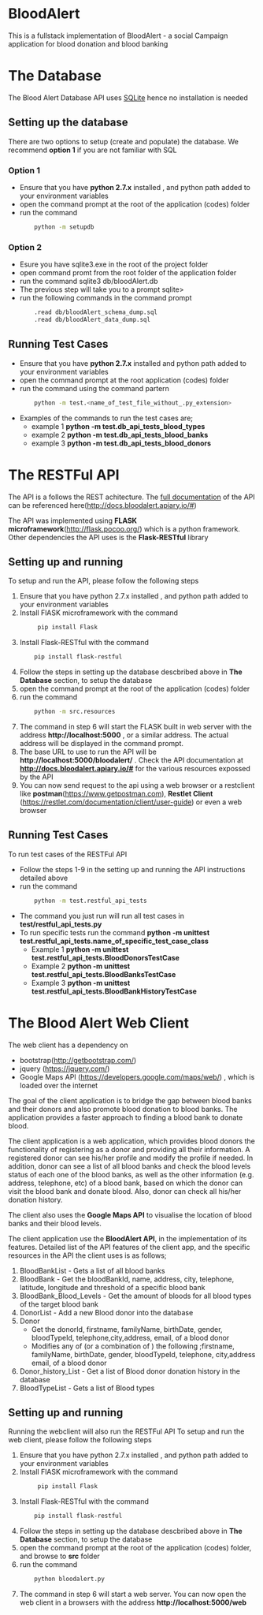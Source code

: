 # BloodAlert
This is a fullstack implementation of BloodAlert - a social Campaign application for blood donation and blood banking 

# The Database
The Blood Alert Database API uses [SQLite](HTTP://www.sqlite.org) hence no installation is needed

## Setting up the database
There are two options to setup (create and populate) the database. We recommend **option 1** if you are not familiar with SQL

###  Option 1
* Ensure that you have **python 2.7.x** installed , and python path added to your environment variables
* open the command prompt at the root of the application (codes) folder
* run the command 
    ````bash 
        python -m setupdb

###  Option 2
* Esure you have sqlite3.exe in the root of the project folder
* open command promt from the root folder of the application folder
* run the command sqlite3 db/bloodAlert.db   
* The previous step will take you to a prompt sqlite>
* run the following commands in the command prompt 
    ```bash 
        .read db/bloodAlert_schema_dump.sql
        .read db/bloodAlert_data_dump.sql

## Running Test Cases
* Ensure that you have **python 2.7.x** installed and python path added to your environment variables
* open the command prompt at the root application (codes) folder
* run the command using the command partern 
    ```bash 
        python -m test.<name_of_test_file_without_.py_extension>
* Examples of the commands to run the test cases are; 
    * example 1 **python -m test.db_api_tests_blood_types**
    * example 2 **python -m test.db_api_tests_blood_banks**
    * example 3 **python -m test.db_api_tests_blood_donors**






# The RESTFul API

The API is a follows the REST achitecture. 
The [full documentation](http://docs.bloodalert.apiary.io/#) of the API can be referenced here(http://docs.bloodalert.apiary.io/#)

The API was implemented using **FLASK microframework**(http://flask.pocoo.org/) which is a python framework.  
Other dependencies the API uses is the **Flask-RESTful** library

## Setting up and running 
To setup and run the API, please follow the following steps

1. Ensure that you have python 2.7.x installed , and python path added to your environment variables
2. Install FlASK microframework with the command
    ```bash
         pip install Flask
3. Install Flask-RESTful with the command 
    ```bash
        pip install flask-restful
4. Follow the steps in setting up the database descbribed above in **The Database** section, to setup the database
5. open the command prompt at the root of the application (codes) folder
6. run the command 
    ```bash
        python -m src.resources
7. The command in step 6  will start the FLASK built in web server with the address **http://localhost:5000** , or a similar address. The actual address will be displayed in the command prompt. 
8. The base URL to use to run the API will be **http://localhost:5000/bloodalert/** . Check the API documentation at **http://docs.bloodalert.apiary.io/#** for the various resources expossed by the API
9. You can now send request to the api using a web browser or a restclient like **postman**(https://www.getpostman.com), **Restlet Client** (https://restlet.com/documentation/client/user-guide) or even a web browser

## Running Test Cases
To run test cases of the RESTFul API
* Follow the steps 1-9 in the setting up and running the API instructions detailed above
* run the command 
    ```bash
        python -m test.restful_api_tests
* The command you just run will run all test cases in **test/restful_api_tests.py**
* To run specific tests run the command **python -m unittest test.restful_api_tests.name_of_specific_test_case_class**
    * Example 1 **python -m unittest test.restful_api_tests.BloodDonorsTestCase**
    * Example 2 **python -m unittest test.restful_api_tests.BloodBanksTestCase**
    * Example 3 **python -m unittest test.restful_api_tests.BloodBankHistoryTestCase**




# The Blood Alert Web Client 

The web client has a dependency on

* bootstrap(http://getbootstrap.com/)
* jquery (https://jquery.com/)
* Google Maps API (https://developers.google.com/maps/web/) , which is loaded over the internet

The goal of the client application is to bridge the gap between blood banks and their donors and also promote blood donation to blood banks.  The application provides a faster approach to finding a blood bank to donate blood.

The client application is a web application, which provides blood donors the functionality of registering as a donor and providing all their information. A registered donor can see his/her profile and modify the profile if needed. In addition, donor can see a list of all blood banks and check the blood levels status of each one of the blood banks, as well as the other information (e.g. address, telephone, etc) of a blood bank, based on which the donor can visit the blood bank and donate blood. Also, donor can check all his/her donation history.

The client also uses the **Google Maps API** to visualise the location of blood banks and their blood levels.

The client application use the **BloodAlert API**, in the implementation of its features. Detailed list of the API features of the client app,  and the specific resources in the API the client uses is as follows;

1. BloodBankList - Gets a list of all blood banks
2. BloodBank - Get the bloodBankId, name, address, city, telephone, latitude, longitude and threshold of a specific blood bank
3. BloodBank_Blood_Levels - Get the amount of bloods for all blood types of the target blood bank
4. DonorList - Add a new Blood donor into the database
5. Donor
    *   Get the donorId, firstname, familyName, birthDate, gender, bloodTypeId, telephone,city,address, email, of a blood donor
    *   Modifies any of (or a combination of ) the following ;firstname, familyName, birthDate, gender, bloodTypeId, telephone,             city,address email, of a blood donor
6. Donor_history_List - Get a list of Blood donor donation history in the database
7. BloodTypeList - Gets a list of Blood types



## Setting up and running 

Running the webclient will also run the RESTFul API
To setup and run the web client, please follow the following steps

1. Ensure that you have python 2.7.x installed , and python path added to your environment variables
2. Install FlASK microframework with the command
    ```bash
         pip install Flask
3. Install Flask-RESTful with the command 
    ```bash
        pip install flask-restful
4. Follow the steps in setting up the database descbribed above in **The Database** section, to setup the database
5. open the command prompt at the root of the application (codes) folder, and browse to **src** folder
6. run the command 
    ```bash
        python bloodalert.py
7. The command in step 6  will start a web server. You can now open the web client in a browsers
    with the address **http://localhost:5000/web** 
